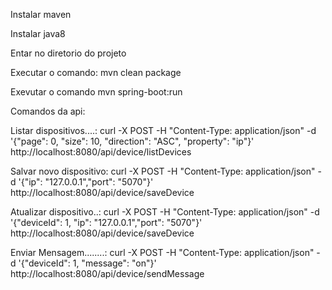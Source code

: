 Instalar maven

Instalar java8

Entar no diretorio do projeto

Executar o comando: mvn clean package

Exevutar o comando mvn spring-boot:run

Comandos da api:

Listar dispositivos....: curl -X POST -H "Content-Type: application/json" -d '{"page": 0, "size": 10, "direction": "ASC", "property": "ip"}' http://localhost:8080/api/device/listDevices

Salvar novo dispositivo: curl -X POST -H "Content-Type: application/json" -d '{"ip": "127.0.0.1","port": "5070"}' http://localhost:8080/api/device/saveDevice

Atualizar dispositivo..: curl -X POST -H "Content-Type: application/json" -d '{"deviceId": 1, "ip": "127.0.0.1","port": "5070"}' http://localhost:8080/api/device/saveDevice

Enviar Mensagem........: curl -X POST -H "Content-Type: application/json" -d '{"deviceId": 1, "message": "on"}' http://localhost:8080/api/device/sendMessage
